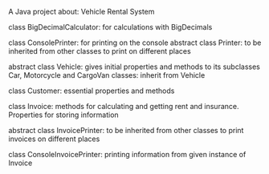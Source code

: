 A Java project about: Vehicle Rental System

class BigDecimalCalculator: for calculations with BigDecimals

class ConsolePrinter: for printing on the console
abstract class Printer: to be inherited from other classes to print on different places

abstract class Vehicle: gives initial properties and methods to its subclasses
Car, Motorcycle and CargoVan classes: inherit from Vehicle 

class Customer: essential properties and methods

class Invoice: methods for calculating and getting rent and insurance. Properties for storing information

abstract class InvoicePrinter: to be inherited from other classes to print invoices on different places

class ConsoleInvoicePrinter: printing information from given instance of Invoice


